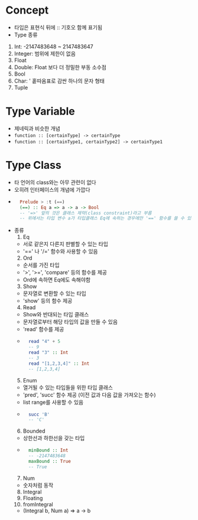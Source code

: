 # Concept

- 타입은 표현식 뒤에 :: 기호오 함께 표기됨
- Type 종류
 1. Int: -2147483648 ~ 2147483647
 2. Integer: 범위에 제한이 없음
 3. Float
 4. Double: Float 보다 더 정밀한 부동 소수점
 5. Bool
 6. Char: ' 홑따옴표로 감싼 하나의 문자 형태
 7. Tuple

# Type Variable
- 제네릭과 비슷한 개념
- `function :: [certainType] -> certainType`
- `function :: [certainType1, certainType2] -> certainType1`

# Type Class 
- 타 언어의 class와는 아무 관련이 없다
- 오히려 인터페이스의 개념에 가깝다
- ```hs
    Prelude > :t (==)
    (==) :: Eq a => a -> a -> Bool
    -- '=>' 앞의 것은 클래스 제약(class constraint)라고 부름
    -- 위에서는 타입 변수 a가 타입클래스 Eq에 속하는 경우에만 '==' 함수를 쓸 수 있다는 뜻
  ```
- 종류
  1. Eq
    - 서로 같은지 다른지 판별할 수 있는 타입
    - '==' 나 '/=' 함수와 사용할 수 있음
  2. Ord
    - 순서를 가진 타입
    - '>', '>=', 'compare' 등의 함수를 제공
    - Ord에 속하면 Eq에도 속해야함
  3. Show
    - 문자열로 변환할 수 있는 타입
    - 'show' 등의 함수 제공
  4. Read
    - Show와 반대되는 타입 클래스
    - 문자열로부터 해당 타입의 값을 만들 수 있음
    - 'read' 함수를 제공
    - ```hs
        read "4" + 5
        -- 9
        read "3" :: Int
        -- 3
        read "[1,2,3,4]" :: Int
        -- [1,2,3,4]
      ```
  5. Enum
    - 열거될 수 있는 타입들을 위한 타입 클래스
    - 'pred', 'succ' 함수 제공 (이전 값과 다음 값을 가져오는 함수)
    - list range를 사용할 수 있음
    - ```hs
        succ 'B'
        -- 'C'
      ```
  6. Bounded
    - 상한선과 하한선을 갖는 타입
    - ```hs
        minBound :: Int
        -- -2147483648
        maxBound :: True
        -- True
      ```
  7. Num
    - 숫자처럼 동작
  8. Integral
  9. Floating
  10. fromIntegral
    - (Integral b, Num a) => a -> b